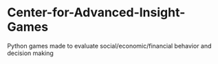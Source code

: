# Center-for-Advanced-Insight-Games
Python games made to evaluate social/economic/financial behavior and decision making
